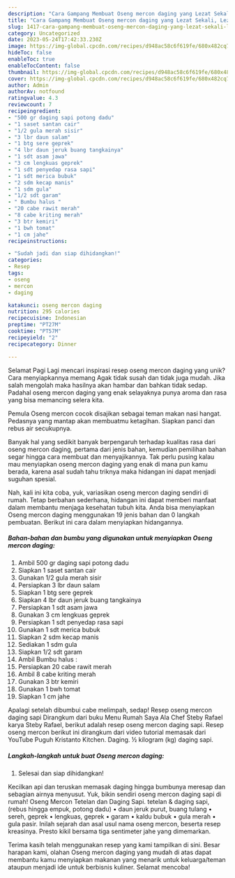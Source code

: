 ```yaml
---
description: "Cara Gampang Membuat Oseng mercon daging yang Lezat Sekali, Lezat"
title: "Cara Gampang Membuat Oseng mercon daging yang Lezat Sekali, Lezat"
slug: 1417-cara-gampang-membuat-oseng-mercon-daging-yang-lezat-sekali-lezat
category: Uncategorized
date: 2023-05-24T17:42:33.230Z
image: https://img-global.cpcdn.com/recipes/d948ac58c6f619fe/680x482cq70/oseng-mercon-daging-foto-resep-utama.jpg
hideToc: false
enableToc: true
enableTocContent: false
thumbnail: https://img-global.cpcdn.com/recipes/d948ac58c6f619fe/680x482cq70/oseng-mercon-daging-foto-resep-utama.jpg
cover: https://img-global.cpcdn.com/recipes/d948ac58c6f619fe/680x482cq70/oseng-mercon-daging-foto-resep-utama.jpg
author: Admin
authorAv: notfound
ratingvalue: 4.3
reviewcount: 7
recipeingredient:
- "500 gr daging sapi potong dadu"
- "1 saset santan cair"
- "1/2 gula merah sisir"
- "3 lbr daun salam"
- "1 btg sere geprek"
- "4 lbr daun jeruk buang tangkainya"
- "1 sdt asam jawa"
- "3 cm lengkuas geprek"
- "1 sdt penyedap rasa sapi"
- "1 sdt merica bubuk"
- "2 sdm kecap manis"
- "1 sdm gula"
- "1/2 sdt garam"
- " Bumbu halus "
- "20 cabe rawit merah"
- "8 cabe kriting merah"
- "3 btr kemiri"
- "1 bwh tomat"
- "1 cm jahe"
recipeinstructions:

- "Sudah jadi dan siap dihidangkan!"
categories:
- Resep
tags:
- oseng
- mercon
- daging

katakunci: oseng mercon daging 
nutrition: 295 calories
recipecuisine: Indonesian
preptime: "PT27M"
cooktime: "PT57M"
recipeyield: "2"
recipecategory: Dinner

---
```



Selamat Pagi Lagi mencari inspirasi resep oseng mercon daging yang unik? Cara menyiapkannya memang Agak tidak susah dan tidak juga mudah. Jika salah mengolah maka hasilnya akan hambar dan bahkan tidak sedap. Padahal oseng mercon daging yang enak selayaknya punya aroma dan rasa yang bisa memancing selera kita.


Pemula Oseng mercon cocok disajikan sebagai teman makan nasi hangat. Pedasnya yang mantap akan membuatmu ketagihan. Siapkan panci dan rebus air secukupnya.

Banyak hal yang sedikit banyak berpengaruh terhadap kualitas rasa dari oseng mercon daging, pertama dari jenis bahan, kemudian pemilihan bahan segar hingga cara membuat dan menyajikannya. Tak perlu pusing kalau mau menyiapkan oseng mercon daging yang enak di mana pun kamu berada, karena asal sudah tahu triknya maka hidangan ini dapat menjadi suguhan spesial.


Nah, kali ini kita coba, yuk, variasikan oseng mercon daging sendiri di rumah. Tetap berbahan sederhana, hidangan ini dapat memberi manfaat dalam membantu menjaga kesehatan tubuh kita. Anda bisa menyiapkan Oseng mercon daging menggunakan 19 jenis bahan dan 0 langkah pembuatan. Berikut ini cara dalam menyiapkan hidangannya.

<!--inarticleads1-->

##### Bahan-bahan dan bumbu yang digunakan untuk menyiapkan Oseng mercon daging:

1. Ambil 500 gr daging sapi potong dadu
1. Siapkan 1 saset santan cair
1. Gunakan 1/2 gula merah sisir
1. Persiapkan 3 lbr daun salam
1. Siapkan 1 btg sere geprek
1. Siapkan 4 lbr daun jeruk buang tangkainya
1. Persiapkan 1 sdt asam jawa
1. Gunakan 3 cm lengkuas geprek
1. Persiapkan 1 sdt penyedap rasa sapi
1. Gunakan 1 sdt merica bubuk
1. Siapkan 2 sdm kecap manis
1. Sediakan 1 sdm gula
1. Siapkan 1/2 sdt garam
1. Ambil  Bumbu halus :
1. Persiapkan 20 cabe rawit merah
1. Ambil 8 cabe kriting merah
1. Gunakan 3 btr kemiri
1. Gunakan 1 bwh tomat
1. Siapkan 1 cm jahe


Apalagi setelah dibumbui cabe melimpah, sedap! Resep oseng mercon daging sapi Dirangkum dari buku Menu Rumah Saya Ala Chef Steby Rafael karya Steby Rafael, berikut adalah resep oseng mercon daging sapi. Resep oseng mercon berikut ini dirangkum dari video tutorial memasak dari YouTube Puguh Kristanto Kitchen. Daging. ½ kilogram (kg) daging sapi. 

<!--inarticleads2-->

##### Langkah-langkah untuk buat Oseng mercon daging:


1. Selesai dan siap dihidangkan!

Kecilkan api dan teruskan memasak daging hingga bumbunya meresap dan sebagian airnya menyusut. Yuk, bikin sendiri oseng mercon daging sapi di rumah! Oseng Mercon Tetelan dan Daging Sapi. tetelan &amp; daging sapi, (rebus hingga empuk, potong dadu) • daun jeruk purut, buang tulang • sereh, geprek • lengkuas, geprek • garam • kaldu bubuk • gula merah • gula pasir. Inilah sejarah dan asal usul nama oseng mercon, beserta resep kreasinya. Presto kikil bersama tiga sentimeter jahe yang dimemarkan. 

Terima kasih telah menggunakan resep yang kami tampilkan di sini. Besar harapan kami, olahan Oseng mercon daging yang mudah di atas dapat membantu kamu menyiapkan makanan yang menarik untuk keluarga/teman ataupun menjadi ide untuk berbisnis kuliner. Selamat mencoba!

